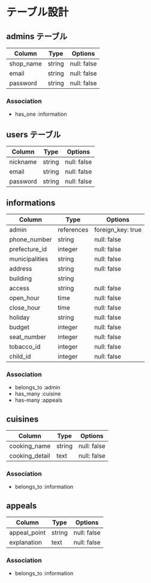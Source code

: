 # テーブル設計

## admins テーブル

| Column    | Type   | Options     |
| --------- | ------ | ----------- |
| shop_name | string | null: false |
| email     | string | null: false |
| password  | string | null: false |

### Association
- has_one :information


## users テーブル

| Column   | Type   | Options     |
| -------- | ------ | ----------- |
| nickname | string | null: false |
| email    | string | null: false |
| password | string | null: false |

## informations

| Column         | Type       | Options           |
| -------------- | ---------- | ----------------- |
| admin          | references | foreign_key: true |
| phone_number   | string     | null: false       |
| prefecture_id  | integer    | null: false       |
| municipalities | string     | null: false       |
| address        | string     | null: false       |
| building       | string     |                   |
| access         | string     | null: false       |
| open_hour      | time       | null: false       |
| close_hour     | time       | null: false       |
| holiday        | string     | null: false       |
| budget         | integer    | null: false       |
| seat_number    | integer    | null: false       |
| tobacco_id     | integer    | null: false       |
| child_id       | integer    | null: false       |

### Association

- belongs_to :admin
- has_many :cuisine
- has-many :appeals

## cuisines

| Column         | Type   | Options     |
| -------------- | ------ | ----------- |
| cooking_name   | string | null: false |
| cooking_detail | text   | null: false |

### Association

- belongs_to :information

## appeals

| Column       | Type   | Options     |
| ------------ | ------ | ----------- |
| appeal_point | string | null: false |
| explanation  | text   | null: false |

### Association

- belongs_to :information



